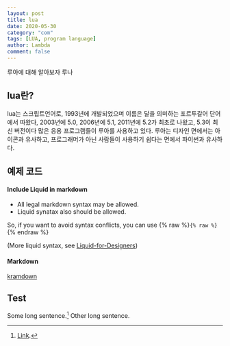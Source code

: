 ```yaml
---
layout: post
title: lua
date: 2020-05-30
category: "com"
tags: [LUA, program language]
author: Lambda
comment: false
---
```


루아에 대해 알아보자
루나

## lua란? 

lua는 스크립트언어로, 1993년에 개발되었으며 이름은 달을 의미하는 포르투갈어 단어에서 따왔다,
2003년에 5.0, 2006년에 5.1, 2011년에 5.2가 최초로 나왔고, 5.3이 최신 버전이다
많은 응용 프로그램들이 루아를 사용하고 있다. 루아는 디자인 면에서는 아이콘과 유사하고, 프로그래머가 아닌 사람들이 사용하기 쉽다는 면에서 파이썬과 유사하다.


## 예제 코드

#### Include Liquid in markdown

- All legal markdown syntax may be allowed. 
- Liquid synatax also should be allowed.


So, if you want to avoid syntax conflicts, you can use {% raw %}`{% raw %}`{% endraw %}

(More liquid syntax, see [Liquid-for-Designers](https://github.com/Shopify/liquid/wiki/Liquid-for-Designers))

#### Markdown

[kramdown](https://kramdown.gettalong.org/)


## Test

Some long sentence.[^footnote] Other long sentence.

[^footnote]: [Link](https://google.com).
